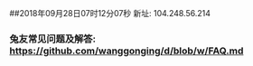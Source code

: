 ##2018年09月28日07时12分07秒 新址: 104.248.56.214
### 兔友常见问题及解答: https://github.com/wanggonging/d/blob/w/FAQ.md
